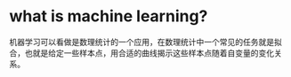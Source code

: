 # what is machine learning?

机器学习可以看做是数理统计的一个应用，在数理统计中一个常见的任务就是拟合，也就是给定一些样本点，用合适的曲线揭示这些样本点随着自变量的变化关系。
